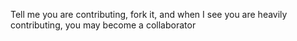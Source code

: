 Tell me you are contributing, fork it, and when I see you are heavily contributing, you may become a collaborator
